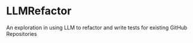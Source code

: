 # LLMRefactor
An exploration in using LLM to refactor and write tests for existing GitHub Repositories
